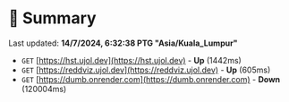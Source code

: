 # 📖 Summary
Last updated: **14/7/2024, 6:32:38 PTG "Asia/Kuala_Lumpur"**

- `GET` [https://hst.ujol.dev](https://hst.ujol.dev) - **Up** (1442ms)
- `GET` [https://reddviz.ujol.dev](https://reddviz.ujol.dev) - **Up** (605ms)
- `GET` [https://dumb.onrender.com](https://dumb.onrender.com) - **Down** (120004ms)
